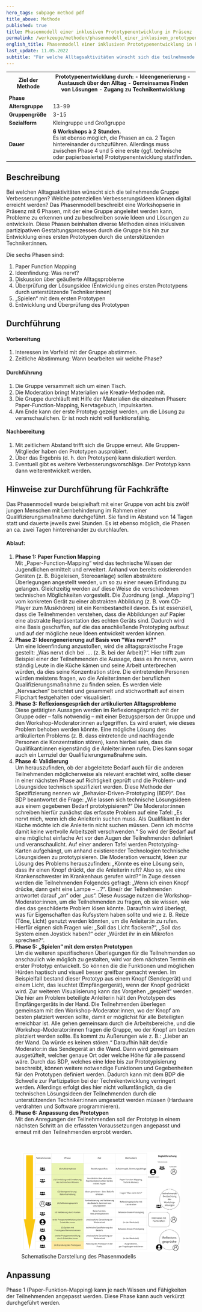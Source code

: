 ```yaml
---
hero_tags: subpage method pdf
title_above: Methode
published: true
title: Phasenmodell einer inklusiven Prototypenentwicklung in Präsenz
permalink: /werkzeuge/methoden/phasenmodell_einer_inklusiven_prototypenentwicklung_in_praesenz/
english_title: Phasenmodell einer inklusiven Prototypenentwicklung in Präsenz
last_update: 11.05.2022
subtitle: "Für welche Alltagsaktivitäten wünscht sich die teilnehmende Gruppe Verbesserungen? Welche Ideen für Verbesserungen können digital erreicht werden? Das Phasenmodell beschreibt eine Workshop-Serie in Präsenz mit sechs Abschnitten (Phasen). Stufenweise wird die Gruppe angeleitet, Probleme zu erkennen und zu beschreiben. Damit sie schließlich Ideen und Lösungen zu entwickeln."
---
```


<table class="tb">
    <tr>
        <th><strong>Ziel der Methode</strong></th>
        <th>
Prototypenentwicklung durch:
- Ideengenerierung
- Austausch über den Alltag
- Gemeinsames Finden von Lösungen
- Zugang zu Technikentwicklung

</th>
    </tr>
    <tr>
      <td><strong>Phase</strong></td>
      <td></td>
    </tr>
    <tr>
      <td><strong>Altersgruppe</strong></td>
      <td>13-99</td>
    </tr>
    <tr>
      <td><strong>Gruppengröße</strong></td>
      <td>3-15</td>
    </tr>
    <tr>
      <td><strong>Sozialform</strong></td>
      <td>Kleingruppe und Großgruppe</td>
    </tr>
    <tr>
      <td><strong>Dauer</strong></td>
      <td>
      <strong>
      6 Workshops à 2 Stunden.
      </strong>
      <br>
      Es ist ebenso möglich, die Phasen an ca. 2 Tagen hintereinander durchzuführen. Allerdings muss zwischen Phase 4 und 5 eine erste (ggf. technische oder papierbasierte) Prototypenentwicklung stattfinden.
      </td>
    </tr>
    
</table>

## Beschreibung

Bei welchen Alltagsaktivitäten wünscht sich die teilnehmende Gruppe Verbesserungen? Welche potenziellen Verbesserungsideen können digital erreicht werden? Das Phasenmodell beschreibt eine Workshopserie in Präsenz mit 6 Phasen, mit der eine Gruppe angeleitet werden kann, Probleme zu erkennen und zu beschreiben sowie Ideen und Lösungen zu entwickeln. Diese Phasen beinhalten diverse Methoden eines inklusiven partizipativen Gestaltungsprozesses durch die Gruppe bis hin zur Entwicklung eines ersten Prototypen durch die unterstützenden Techniker:innen.

Die sechs Phasen sind:

1. Paper Function Mapping
2. Ideenfindung: Was nervt?
3. Diskussion über geäußerte Alltagsprobleme
4. Überprüfung der Lösungsidee
   (Entwicklung eines ersten Prototypens durch unterstützende Techniker:innen)
5. „Spielen“ mit dem ersten Prototypen
6. Entwicklung und Überprüfung des Prototypen

## Durchführung

#### Vorbereitung

1. Interessen im Vorfeld mit der Gruppe abstimmen.
2. Zeitliche Abstimmung: Wann bearbeiten wir welche Phase?

#### Durchführung

1. Die Gruppe versammelt sich um einen Tisch.
2. Die Moderation bringt Materialien wie Kreativ-Methoden mit.
3. Die Gruppe durchläuft mit Hilfe der Materialien die einzelnen Phasen: Paper-Function-Mapping, Nervtagebuch, Impulskarten.
4. Am Ende kann der erste Prototyp gezeigt werden, um die Lösung zu veranschaulichen. Er ist noch nicht voll funktionsfähig.

#### Nachbereitung

1. Mit zeitlichem Abstand trifft sich die Gruppe erneut. Alle Gruppen-Mitglieder haben den Prototypen ausprobiert.
2. Über das Ergebnis (d. h. den Prototypen) kann diskutiert werden.
3. Eventuell gibt es weitere Verbesserungsvorschläge. Der Prototyp kann dann weiterentwickelt werden.

## Hinweise zur Durchführung für Fachkräfte

Das Phasenmodell wurde beispielhaft mit einer Gruppe von acht bis zwölf jungen Menschen mit Lernbehinderung im Rahmen einer Qualifizierungsmaßnahme durchgeführt. Sie fand im Abstand von 14 Tagen statt und dauerte jeweils zwei Stunden. Es ist ebenso möglich, die Phasen an ca. zwei Tagen hintereinander zu durchlaufen.

#### Ablauf:

1. <strong>Phase 1: Paper Function Mapping </strong>
   <br>
   Mit „Paper-Function-Mapping“ wird das technische Wissen der Jugendlichen ermittelt und erweitert. Anhand von bereits existierenden Geräten (z. B. Bügeleisen, Stereoanlage) sollen abstraktere Überlegungen angestellt werden, um so zu einer neuen Erfindung zu gelangen. Gleichzeitig werden auf diese Weise die verschiedenen technischen Möglichkeiten vorgestellt. Die Zuordnung (engl. „Mapping“) vom konkreten Gerät zu einer abstrakten Abbildung (z. B. vom CD-Player zum Musikhören) ist ein Kernbestandteil davon. Es ist essenziell, dass die Teilnehmenden verstehen, dass die Abbildungen auf Papier eine abstrakte Repräsentation des echten Geräts sind. Dadurch wird eine Basis geschaffen, auf die das anschließende Prototyping aufbaut und auf der mögliche neue Ideen entwickelt werden können.
2. <strong>Phase 2: Ideengenerierung auf Basis von "Was nervt?" </strong>
   <br>
   Um eine Ideenfindung anzustoßen, wird die alltagspraktische Frage gestellt: „Was nervt dich bei …. (z. B. bei der Arbeit)?“. Hier trifft zum Beispiel einer der Teilnehmenden die Aussage, dass es ihn nerve, wenn ständig Leute in die Küche kämen und seine Arbeit unterbrechen würden, da dies seine Konzentration störe. Die eintretenden Personen würden meistens fragen, wo die Anleiter:innen der beruflichen Qualifizierungsmaßnahme zu finden seien. Es werden viele „Nervsachen“ berichtet und gesammelt und stichworthaft auf einem Flipchart festgehalten oder visualisiert.
3. <strong>Phase 3: Reflexionsgespräch der artikulierten Alltagsprobleme </strong>
   <br>
   Diese getätigten Aussagen werden im Reflexionsgespräch mit der Gruppe oder – falls notwendig – mit einer Bezugsperson der Gruppe und den Workshop-Moderator:innen aufgegriffen. Es wird eruiert, wie dieses Problem behoben werden könnte. Eine mögliche Lösung des artikulierten Problems (z. B. dass eintretende und nachfragende Personen die Konzentration stören), kann hierbei sein, dass die Qualifikant:innen eigenständig die Anleiter:innen rufen. Dies kann sogar auch ein Lernziel der Qualifizierungsmaßnahme sein.
4. <strong>Phase 4: Validierung </strong>
   <br>
   Um herauszufinden, ob der abgeleitete Bedarf auch für die anderen Teilnehmenden möglicherweise als relevant erachtet wird, sollte dieser in einer nächsten Phase auf Richtigkeit geprüft und die Problem- und Lösungsidee technisch spezifiziert werden. Diese Methode der Spezifizierung nennen wir „Behavior-Driven-Prototyping (BDP)“. Das BDP beantwortet die Frage: „Wie lassen sich technische Lösungsideen aus einem gegebenen Bedarf prototypisieren?“ Die Moderator:innen schreiben hierfür zunächst das erfasste Problem auf eine Tafel: „Es nervt mich, wenn ich die Anleiterin suchen muss. Als Qualifikant in der Küche möchte ich die Anleiterin nicht suchen müssen. Denn ich möchte damit keine wertvolle Arbeitszeit verschwenden.“ So wird der Bedarf auf eine möglichst einfache Art vor den Augen der Teilnehmenden definiert und veranschaulicht. Auf einer anderen Tafel werden Prototyping-Karten aufgehängt, um anhand existierender Technologien technische Lösungsideen zu prototypisieren. Die Moderation versucht, Ideen zur Lösung des Problems herauszufinden: „Könnte es eine Lösung sein, dass ihr einen Knopf drückt, der die Anleiterin ruft? Also so, wie eine Krankenschwester im Krankenhaus gerufen wird?“ In Zuge dessen werden die Teilnehmenden Folgendes gefragt: „Wenn ich einen Knopf drücke, dann geht eine Lampe – …?“. Eine/r der Teilnehmenden antwortet darauf „an“ oder „aus“. Diese Aussage nutzen die Workshop-Moderator:innen, um die Teilnehmenden zu fragen, ob sie wissen, wie dies das geschilderte Problem lösen könnte. Daraufhin wird überlegt, was für Eigenschaften das Rufsystem haben sollte und wie z. B. Reize (Töne, Licht) genutzt werden könnten, um die Anleiter:in zu rufen. Hierfür eignen sich Fragen wie: „Soll das Licht flackern?“, „Soll das System einen Joystick haben?“ oder „Würdet ihr in ein Mikrofon sprechen?“.
5. <strong>Phase 5: „Spielen“ mit dem ersten Prototypen </strong>
   <br>
   Um die weiteren spezifischeren Überlegungen für die Teilnehmenden so anschaulich wie möglich zu gestalten, wird vor dem nächsten Termin ein erster Prototyp entwickelt. So können die die Funktionen und möglichen Hürden haptisch und visuell besser greifbar gemacht werden. Im Beispielfall bestand dieser Prototyp aus einem Knopf (Sendegerät) und einem Licht, das leuchtet (Empfängergerät), wenn der Knopf gedrückt wird. Zur weiteren Visualisierung kann das Vorgehen „gespielt“ werden. Die hier am Problem beteiligte Anleiterin hält den Prototypen des Empfängergeräts in der Hand. Die Teilnehmenden überlegen gemeinsam mit den Workshop-Moderator:innen, wo der Knopf am besten platziert werden sollte, damit er möglichst für alle Beteiligten erreichbar ist. Alle gehen gemeinsam durch die Arbeitsbereiche, und die Workshop-Moderator:innen fragen die Gruppe, wo der Knopf am besten platziert werden sollte. Es kommt zu Äußerungen wie z. B.: „Lieber an der Wand. Da würde es keinen stören.“ Daraufhin hält der/die Moderator:in das Sendegerät an die Wand. Dann wird gemeinsam ausgetüftelt, welcher genaue Ort oder welche Höhe für alle passend wäre.
   Durch das BDP, welches eine Idee bis zur Prototypisierung beschreibt, können weitere notwendige Funktionen und Gegebenheiten für den Prototypen definiert werden. Dadurch kann mit dem BDP die Schwelle zur Partizipation bei der Technikentwicklung verringert werden. Allerdings erfolgt dies hier nicht vollumfänglich, da die technischen Lösungsideen der Teilnehmenden durch die unterstützenden Techniker:innen umgesetzt werden müssen (Hardware verdrahten und Software programmieren).
6. <strong>Phase 6: Anpassung des Prototypen </strong>
   <br>
   Mit den Anregungen der Teilnehmenden soll der Prototyp in einem nächsten Schritt an die erfassten Voraussetzungen angepasst und erneut mit den Teilnehmenden erprobt werden.

<br>
<figure>
    <img src="/assets/img/uploads/PhasenmodellInklusive Technikentwicklung_PRASENZKomplett.jpg" alt="Schematische Darstellung des Phasenmodells" class="">
    <figcaption>Schematische Darstellung des Phasenmodells</figcaption>
</figure>

## Anpassung

Phase 1 (Paper-Funktion-Mapping) kann je nach Wissen und Fähigkeiten der Teilnehmenden angepasst werden. Diese Phase kann auch verkürzt durchgeführt werden.

